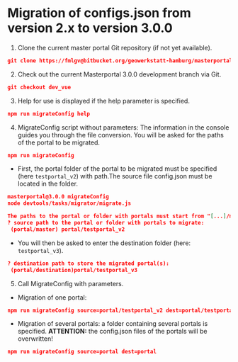 # Migration of configs.json from version 2.x to version 3.0.0

1.  Clone the current master portal Git repository (if not yet available).
```json
git clone https://fmlgv@bitbucket.org/geowerkstatt-hamburg/masterportal.git
```

2. Check out the current Masterportal 3.0.0 development branch via Git. 
```json
git checkout dev_vue
```
3. Help for use is displayed if the help parameter is specified.
```json
npm run migrateConfig help
```
4. MigrateConfig script without parameters: The information in the console guides you through the file conversion. You will be asked for the paths of the portal to be migrated.
```json
npm run migrateConfig
```

- First, the portal folder of the portal to be migrated must be specified (here `testportal_v2`) with path.The source file config.json must be located in the folder.
```json
masterportal@3.0.0 migrateConfig
node devtools/tasks/migrator/migrate.js

The paths to the portal or folder with portals must start from "[...]/masterportal/")!
? source path to the portal or folder with portals to migrate:
 (portal/master) portal/testportal_v2
```
- You will then be asked to enter the destination folder (here: `testportal_v3`).
```json
? destination path to store the migrated portal(s):
 (portal/destination)portal/testportal_v3
```

5. Call MigrateConfig with parameters.

- Migration of one portal:
```json
npm run migrateConfig source=portal/testportal_v2 dest=portal/testportal_v3
```
- Migration of several portals: a folder containing several portals is specified. **ATTENTION:** the config.json files of the portals will be overwritten!
```json
npm run migrateConfig source=portal dest=portal
```
